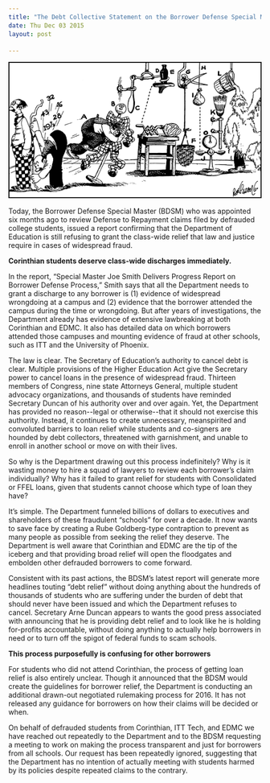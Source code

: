 ```yaml
---
title: "The Debt Collective Statement on the Borrower Defense Special Master’s Report on Defense To Repayment"
date: Thu Dec 03 2015
layout: post

---
```


![alt](/assets/images/2015/12/51a119d8f7531caa75ff866eff483261.gif)

Today, the Borrower Defense Special Master (BDSM) who was appointed six months ago to review Defense to Repayment claims filed by defrauded college students, issued a report confirming that the Department of Education is still refusing to grant the class-wide relief that law and justice require in cases of widespread fraud. 

**Corinthian students deserve class-wide discharges immediately.**

In the report, “Special Master Joe Smith Delivers Progress Report on Borrower Defense Process,” Smith says that all the Department needs to grant a discharge to any borrower is (1) evidence of widespread wrongdoing at a campus and (2) evidence that the borrower attended the campus during the time or wrongdoing. But after years of investigations, the Department already has evidence of extensive lawbreaking at both Corinthian and EDMC. It also has detailed data on which borrowers attended those campuses and mounting evidence of fraud at other schools, such as ITT and the University of Phoenix.

The law is clear. The Secretary of Education’s authority to cancel debt is clear. Multiple provisions of the Higher Education Act give the Secretary power to cancel loans in the presence of widespread fraud. Thirteen members of Congress, nine state Attorneys General, multiple student advocacy organizations, and thousands of students have reminded Secretary Duncan of his authority over and over again. Yet, the Department has provided no reason--legal or otherwise--that it should not exercise this authority. Instead, it continues to create unnecessary, meanspirited and convoluted barriers to loan relief while students and co-signers are hounded by debt collectors, threatened with garnishment, and unable to enroll in another school or move on with their lives. 

So why is the Department drawing out this process indefinitely? Why is it wasting money to hire a squad of lawyers to review each borrower’s claim individually? Why has it failed to grant relief for students with Consolidated or FFEL loans, given that students cannot choose which type of loan they have?  

It’s simple. The Department funneled billions of dollars to executives and shareholders of these fraudulent “schools” for over a decade.  It now wants to save face by creating a Rube Goldberg-type contraption to prevent as many people as possible from seeking the relief they deserve. The Department is well aware that Corinthian and EDMC are the tip of the iceberg and that providing broad relief will open the floodgates and embolden other defrauded borrowers to come forward. 

Consistent with its past actions, the BDSM’s latest report will generate more headlines touting “debt relief” without doing anything about the hundreds of thousands of students who are suffering under the burden of debt that should never have been issued and which the Department refuses to cancel. Secretary Arne Duncan appears to wants the good press associated with announcing that he is providing debt relief and to look like he is holding for-profits accountable, without doing anything to actually help borrowers in need or to turn off the spigot of federal funds to scam schools.

**This process purposefully is confusing for other borrowers**

For students who did not attend Corinthian, the process of getting loan relief is also entirely unclear. Though it announced that the BDSM would create the guidelines for borrower relief, the Department is conducting an additional drawn-out negotiated rulemaking process for 2016. It has not released any guidance for borrowers on how their claims will be decided or when.

On behalf of defrauded students from Corinthian, ITT Tech, and EDMC we have reached out repeatedly to the Department and to the BDSM requesting a meeting to work on making the process transparent and just for borrowers from all schools. Our request has been repeatedly ignored, suggesting that the Department has no intention of actually meeting with students harmed by its policies despite repeated claims to the contrary. 